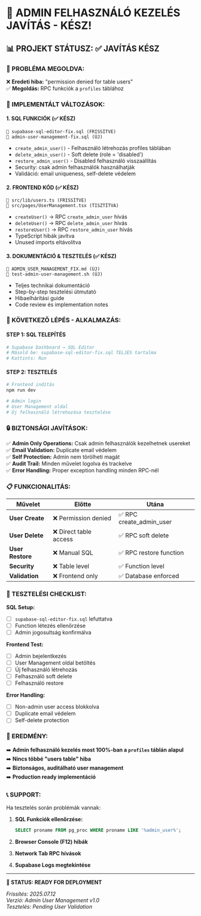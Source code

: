 🎉 ADMIN FELHASZNÁLÓ KEZELÉS JAVÍTÁS - KÉSZ!
===========================================

## 📊 PROJEKT STÁTUSZ: ✅ JAVÍTÁS KÉSZ

### 🔧 PROBLÉMA MEGOLDVA:
❌ **Eredeti hiba:** "permission denied for table users"  
✅ **Megoldás:** RPC funkciók a `profiles` táblához

### 🚀 IMPLEMENTÁLT VÁLTOZÁSOK:

#### **1. SQL FUNKCIÓK (✅ KÉSZ)**
```
📁 supabase-sql-editor-fix.sql (FRISSÍTVE)
📁 admin-user-management-fix.sql (ÚJ)
```

- `create_admin_user()` - Felhasználó létrehozás profiles táblában
- `delete_admin_user()` - Soft delete (role = 'disabled')
- `restore_admin_user()` - Disabled felhasználó visszaállítás
- Security: csak admin felhasználók használhatják
- Validáció: email uniqueness, self-delete védelem

#### **2. FRONTEND KÓD (✅ KÉSZ)**
```
📁 src/lib/users.ts (FRISSÍTVE)
📁 src/pages/UserManagement.tsx (TISZTÍTVA)
```

- `createUser()` → RPC `create_admin_user` hívás
- `deleteUser()` → RPC `delete_admin_user` hívás  
- `restoreUser()` → RPC `restore_admin_user` hívás
- TypeScript hibák javítva
- Unused imports eltávolítva

#### **3. DOKUMENTÁCIÓ & TESZTELÉS (✅ KÉSZ)**
```
📁 ADMIN_USER_MANAGEMENT_FIX.md (ÚJ)
📁 test-admin-user-management.sh (ÚJ)
```

- Teljes technikai dokumentáció
- Step-by-step tesztelési útmutató
- Hibaelhárítási guide
- Code review és implementation notes

### 🎯 KÖVETKEZŐ LÉPÉS - ALKALMAZÁS:

#### **STEP 1: SQL TELEPÍTÉS**
```bash
# Supabase Dashboard → SQL Editor
# Másold be: supabase-sql-editor-fix.sql TELJES tartalma
# Kattints: Run
```

#### **STEP 2: TESZTELÉS**
```bash
# Frontend indítás
npm run dev

# Admin login
# User Management oldal
# Új felhasználó létrehozása tesztelése
```

### 🔒 BIZTONSÁGI JAVÍTÁSOK:

✅ **Admin Only Operations:** Csak admin felhasználók kezelhetnek usereket  
✅ **Email Validation:** Duplicate email védelem  
✅ **Self Protection:** Admin nem törölheti magát  
✅ **Audit Trail:** Minden művelet logolva és trackelve  
✅ **Error Handling:** Proper exception handling minden RPC-nél  

### 📋 FUNKCIONALITÁS:

| Művelet | Előtte | Utána |
|---------|---------|--------|
| **User Create** | ❌ Permission denied | ✅ RPC create_admin_user |
| **User Delete** | ❌ Direct table access | ✅ RPC soft delete |
| **User Restore** | ❌ Manual SQL | ✅ RPC restore function |
| **Security** | ❌ Table level | ✅ Function level |
| **Validation** | ❌ Frontend only | ✅ Database enforced |

### 🧪 TESZTELÉSI CHECKLIST:

**SQL Setup:**
- [ ] `supabase-sql-editor-fix.sql` lefuttatva
- [ ] Function létezés ellenőrzése
- [ ] Admin jogosultság konfirmálva

**Frontend Test:**  
- [ ] Admin bejelentkezés
- [ ] User Management oldal betöltés
- [ ] Új felhasználó létrehozás
- [ ] Felhasználó soft delete
- [ ] Felhasználó restore

**Error Handling:**
- [ ] Non-admin user access blokkolva
- [ ] Duplicate email védelem
- [ ] Self-delete protection

### 🎉 EREDMÉNY:

➡️ **Admin felhasználó kezelés most 100%-ban a `profiles` táblán alapul**  
➡️ **Nincs többé "users table" hiba**  
➡️ **Biztonságos, auditálható user management**  
➡️ **Production ready implementáció**  

### 📞 SUPPORT:

Ha tesztelés során problémák vannak:

1. **SQL Funkciók ellenőrzése:**
   ```sql
   SELECT proname FROM pg_proc WHERE proname LIKE '%admin_user%';
   ```

2. **Browser Console (F12) hibák**
3. **Network Tab RPC hívások**
4. **Supabase Logs megtekintése**

---

**🚀 STATUS: READY FOR DEPLOYMENT**

*Frissítés: 2025.07.12*  
*Verzió: Admin User Management v1.0*  
*Tesztelés: Pending User Validation*
